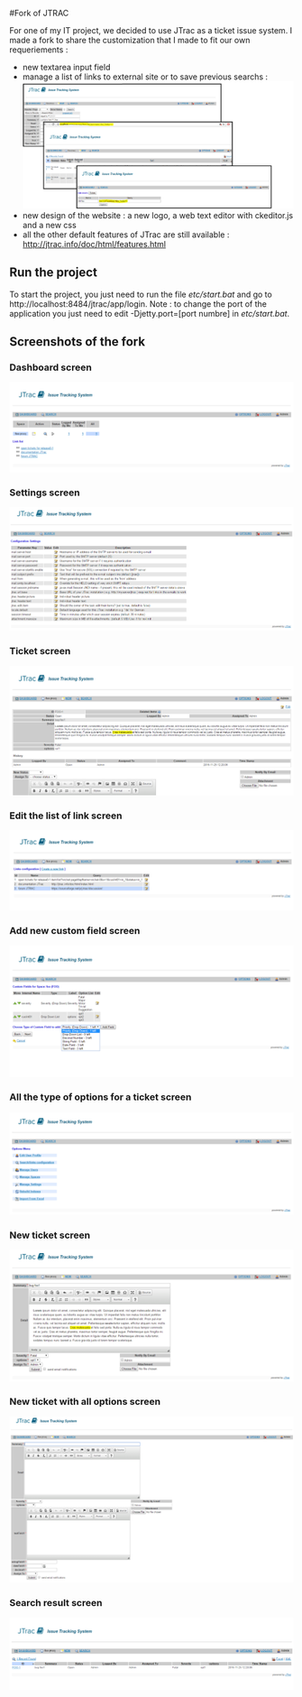#Fork of JTRAC

For one of my IT project, we decided to use JTrac as a ticket issue system. I made a fork to share the customization that I made to fit our own requeriements  :

* new textarea input field
* manage a list of links to external site or to save previous searchs :
![jtrac_search_detail](https://raw.githubusercontent.com/LibreNico/jtrac/master/doc/jtrac_screenshot/jtrac_search_detail.PNG)
* new design of the website : a new logo, a web text editor with ckeditor.js and a new css
* all the other default features of JTrac are still available : http://jtrac.info/doc/html/features.html

## Run the project

To start the project, you just need to run the file *etc/start.bat* and go to http://localhost:8484/jtrac/app/login.
Note : to change the port of the application you just need to edit -Djetty.port=[port numbre] in *etc/start.bat*.

## Screenshots of the fork

### Dashboard screen

![jtrac_dashboard](https://raw.githubusercontent.com/LibreNico/jtrac/master/doc/jtrac_screenshot/jtrac_dashboard.PNG)

### Settings screen

![jtrac_configuration_settings](https://raw.githubusercontent.com/LibreNico/jtrac/master/doc/jtrac_screenshot/jtrac_configuration_settings.PNG)

### Ticket screen
![jtrac_detail_ticket](https://raw.githubusercontent.com/LibreNico/jtrac/master/doc/jtrac_screenshot/jtrac_detail_ticket.PNG)

### Edit the list of link screen
![jtrac_listlink_manager](https://raw.githubusercontent.com/LibreNico/jtrac/master/doc/jtrac_screenshot/jtrac_listlink_manager.PNG)

### Add new custom field screen
![jtrac_new_custom_field](https://raw.githubusercontent.com/LibreNico/jtrac/master/doc/jtrac_screenshot/jtrac_new_custom_field.png)

### All the type of options for a ticket screen
![jtrac_options](https://raw.githubusercontent.com/LibreNico/jtrac/master/doc/jtrac_screenshot/jtrac_options.PNG)

### New ticket screen
![jtrac_new_ticket](https://raw.githubusercontent.com/LibreNico/jtrac/master/doc/jtrac_screenshot/jtrac_new_ticket.PNG)

### New ticket with all options screen
![jtrac_ticket_all_type_input](https://raw.githubusercontent.com/LibreNico/jtrac/master/doc/jtrac_screenshot/jtrac_ticket_all_type_input.PNG)

### Search result screen
![jtrac_search](https://raw.githubusercontent.com/LibreNico/jtrac/master/doc/jtrac_screenshot/jtrac_search.PNG)

